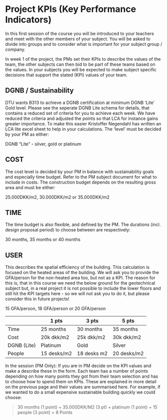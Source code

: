 # Project KPIs (Key Performance Indicators)
In this first session of the course you will be introduced to your teachers and meet with the other members of your subject. You will be asked to divide into groups and to consider what is important for your subject group / company.  

In week 1 of the project, the PMs set their KPIs to describe the values of the team, the other subjects can then bid to be part of these teams based on the values. In your subjects you will be expected to make subject specific decisions that support the stated (KPI) values of your team. 

## DGNB / Sustainability 

DTU wants B313 to achieve a DGNB certification at minimum DGNB ‘Lite’ Gold level. Please see the seperate DGNB Lite schema for details, that contains a reduced set of criteria for you to achieve each week. We have reduced the criteria and adjusted the points so that LCA for instance gains greater importance. To make this easier Kristoffer Negendahl has written an LCA lite excel sheet to help in your calculations. The ‘level’ must be decided by your PM as either: 

DGNB “Lite” - silver, gold or platinum 

## COST 

The cost level is decided by your PM in balance with sustainability goals and especially time budget. Refer to the PM subject document for what to include in costs. The construction budget depends on the resulting gross area and must be either:  

25.000DKK/m2, 30.000DKK/m2 or 35.000DKK/m2 

## TIME 

The time budget is also flexible, and defined by the PM. The durations (incl. design proposal period) to choose between are respectively: 

30 months, 35 months or 40 months 

## USER 

This describes the spatial efficiency of the building. This calculation is focused on the heated areas of the building. We will ask you to provide the GFA/person for the non-heated area too, but not as a KPI. The reason for this is, that in this course we need the below ground for the geotechnical subject but, in a real project it is not possible to include the lower floors and still hit the KPI targets here - so we will not ask you to do it, but please consider this in future projects! 

15 GFA/person, 18 GFA/person or 20 GFA/person 

|        | 1 pts | 3 pts | 5 pts |
|--------|----------|------|--------|
| Time   | 25 months | 30 months | 35 months |
| Cost   | 20k dkk/m2 | 25k dkk/m2| 30k dkk/m2 |
| DGNB (Lite)   | Platinum | Gold | Silver |
| People | 15 desks/m2       | 18 desks m2  | 20  desks/m2   |

In the session (PM Only): If you are in PM decide on the KPI values and make a describe these in the form. Each team has a number of points depending on how many points they got from their team selection and has to choose how to spend them on KPIs. These are explained in more detail on the previous page and their values are summarised here. For example, if we wanted to do a small expensive sustainable building quickly we could choose:
> 30 months (1 point) + 35.000DKK/M2 (3 pt) + platinum (1 point) + 15 people (3 point) = 8 Points
